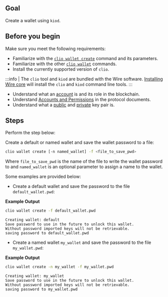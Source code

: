 ## Goal

Create a wallet using `kiod`.

## Before you begin

Make sure you meet the following requirements:

* Familiarize with the [`clio wallet create`](../../command-reference/wallet/create.md) command and its parameters.
* Familiarize with the other [`clio wallet`](../../command-reference/wallet/index.md) commands.
* Install the currently supported version of `clio`.

:::info 
| The `clio` tool and `kiod` are bundled with the Wire software. [Installing Wire core](/docs/getting-started/install-dependencies.md) will install the `clio` and `kiod` command line tools. 
:::

* Understand what an [account](https://developers.eos.io/welcome/v2.1/glossary/index/#account) is and its role in the blockchain.
* Understand [Accounts and Permissions](https://developers.eos.io/welcome/v2.1/protocol-guides/accounts_and_permissions) in the protocol documents.
* Understand what a [public](https://developers.eos.io/welcome/v2.1/glossary/index/#public-key) and [private](https://developers.eos.io/welcome/v2.1/glossary/index/#private-key) key pair is.

## Steps

Perform the step below:

Create a default or named wallet and save the wallet password to a file:

```sh
clio wallet create [-n named_wallet] -f <file_to_save_pwd>
```

Where `file_to_save_pwd` is the name of the file to write the wallet password to and `named_wallet` is an optional parameter to assign a name to the wallet.

Some examples are provided below:

* Create a default wallet and save the password to the file `default_wallet.pwd`:

**Example Output**

```sh
clio wallet create -f default_wallet.pwd
```
```console
Creating wallet: default
Save password to use in the future to unlock this wallet.
Without password imported keys will not be retrievable.
saving password to default_wallet.pwd
```

* Create a named wallet `my_wallet` and save the password to the file `my_wallet.pwd`:

**Example Output**

```sh
clio wallet create -n my_wallet -f my_wallet.pwd
```
```console
Creating wallet: my_wallet
Save password to use in the future to unlock this wallet.
Without password imported keys will not be retrievable.
saving password to my_wallet.pwd
```
